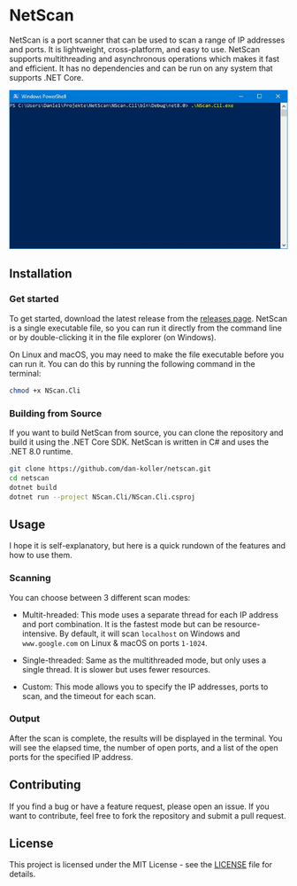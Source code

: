 # NetScan

NetScan is a port scanner that can be used to scan a range of IP addresses and ports. It is lightweight, cross-platform, and easy to use. NetScan supports multithreading and asynchronous operations which makes it fast and efficient. It has no dependencies and can be run on any system that supports .NET Core.

![NetScan](NetScan.gif)

## Installation

### Get started

To get started, download the latest release from the [releases page](https://github.com/dan-koller/netscan/releases). NetScan is a single executable file, so you can run it directly from the command line or by double-clicking it in the file explorer (on Windows).

On Linux and macOS, you may need to make the file executable before you can run it. You can do this by running the following command in the terminal:

```bash
chmod +x NScan.Cli
```

### Building from Source

If you want to build NetScan from source, you can clone the repository and build it using the .NET Core SDK. NetScan is written in C# and uses the .NET 8.0 runtime.

```bash
git clone https://github.com/dan-koller/netscan.git
cd netscan
dotnet build
dotnet run --project NScan.Cli/NScan.Cli.csproj
```

## Usage

I hope it is self-explanatory, but here is a quick rundown of the features and how to use them.

### Scanning

You can choose between 3 different scan modes:

-   Multit-hreaded: This mode uses a separate thread for each IP address and port combination. It is the fastest mode but can be resource-intensive. By default, it will scan `localhost` on Windows and `www.google.com` on Linux & macOS on ports `1-1024`.

-   Single-threaded: Same as the multithreaded mode, but only uses a single thread. It is slower but uses fewer resources.

-   Custom: This mode allows you to specify the IP addresses, ports to scan, and the timeout for each scan.

### Output

After the scan is complete, the results will be displayed in the terminal. You will see the elapsed time, the number of open ports, and a list of the open ports for the specified IP address.

## Contributing

If you find a bug or have a feature request, please open an issue. If you want to contribute, feel free to fork the repository and submit a pull request.

## License

This project is licensed under the MIT License - see the [LICENSE](LICENSE) file for details.
